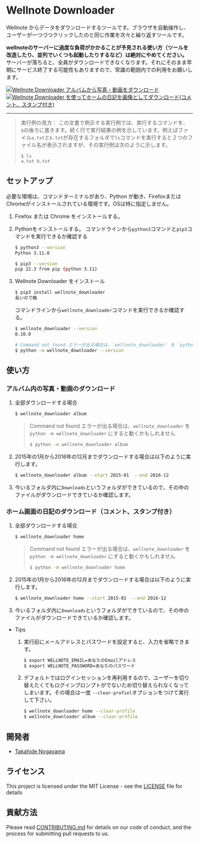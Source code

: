 # Wellnote Downloader



Wellnote からデータをダウンロードするツールです。ブラウザを自動操作し、ユーザーが一つづつクリックしたのと同じ作業を次々と繰り返すツールです。



**wellnoteのサーバーに過度な負荷がかかることが予見される使い方（ツールを改造したり、並列でいくつも起動したりするなど）は絶対にやめてください。** サーバーが落ちると、全員がダウンロードできなくなります。それにそのまま早期にサービス終了する可能性もありますので、常識の範囲内での利用をお願いします。



[![Wellnote Downloader アルバムから写真・動画をダウンロード](https://user-images.githubusercontent.com/11750755/206524695-38bffc61-b4ac-4802-a810-13b8cc824e83.png)](https://youtu.be/o0UrRwXwCeI)
[![Wellnote Downloader を使ってホームの日記を画像としてダウンロード(コメント、スタンプ付き)](https://user-images.githubusercontent.com/11750755/206735482-b98ea332-9126-4b4f-aa47-bd6e67f76be3.png)](https://youtu.be/RyJrXGKGksc)

----



> 実行例の見方： この文書で例示する実行例では、実行するコマンドを、`$`の後ろに書きます。続く行で実行結果の例を示しています。例えばファイル`a.txt`と`b.txt`が存在するフォルダで`ls`コマンドを実行すると２つのファイル名が表示されますが、その実行例は次のように示します。
>
> ```
> $ ls
> a.txt b.txt



## セットアップ



必要な環境は、コマンドターミナルがあり、Python が動き、FirefoxまたはChromeがインストールされている環境です。OSは特に指定しません。



1. Firefox または Chrome をインストールする。
2. Pythonをインストールする。
    コマンドラインから`python3`コマンドと`pip3`コマンドを実行できるか確認する
    
    ```sh
    $ python3 --version
    Python 3.11.0
    
    $ pip3 --version 
    pip 22.3 from pip (python 3.11)
    ```
3. Wellnote Downloader をインストール
    ```bash
    $ pip3 install wellnote_downloader
    長いので略
    ```
    
    コマンドラインから`wellnote_downloader`コマンドを実行できるか確認する。
    ```sh
    $ wellnote_downloader --version
    0.10.0
    
    # Command not found エラーが出る場合は、`wellnote_downloader` を `python -m wellnote_downloader` にすると動くかもしれません
    $ python -m wellnote_downloader --version
    
    ```



## 使い方



### アルバム内の写真・動画のダウンロード

1. 全部ダウンロードする場合

    ```sh
    $ wellnote_downloader album
    ```

    

    > Command not found エラーが出る場合は、`wellnote_downloader` を `python -m wellnote_downloader` にすると動くかもしれません
    >
    > ```sh
    > $ python -m wellnote_downloader album
    > ```

    

2. 2015年の1月から2016年の12月までダウンロードする場合は以下のように実行します。

    ```sh
    $ wellnote_downloader album --start 2015-01  --end 2016-12
    ```

    

3. 今いるフォルダ内に`Downloads`というフォルダができているので、その中のファイルがダウンロードできているか確認します。



### ホーム画面の日記のダウンロード（コメント、スタンプ付き）


1. 全部ダウンロードする場合

    ```sh
    $ wellnote_downloader home
    ```

    

    > Command not found エラーが出る場合は、`wellnote_downloader` を `python -m wellnote_downloader` にすると動くかもしれません
    >
    > ```sh
    > $ python -m wellnote_downloader home
    > ```

    

2. 2015年の1月から2016年の12月までダウンロードする場合は以下のように実行します。

    ```sh
    $ wellnote_downloader home --start 2015-01  --end 2016-12
    ```

    

3. 今いるフォルダ内に`Downloads`というフォルダができているので、その中のファイルがダウンロードできているか確認します。





- Tips

    1. 実行前にメールアドレスとパスワードを設定すると、入力を省略できます。
        ```sh
        $ export WELLNOTE_EMAIL=あなたのEmailアドレス
        $ export WELLNOTE_PASSWORD=あなたのパスワード
        ```
        
    1. デフォルトではログインセッションを再利用するので、ユーザーを切り替えたくてもログインプロンプトがでないため切り替えられなくなってしまいます。その場合は一度 `--clear-profiel`オプションをつけて実行して下さい。
       
        ```sh
        $ wellnote_downloader home --clear-profile
        $ wellnote_downloader album --clear-profile
        ```



## 開発者

- [Takahide Nogayama](https://github.com/nogayama)

## ライセンス

This project is licensed under the MIT License - see the [LICENSE](./LICENSE) file for details



## 貢献方法

Please read [CONTRIBUTING.md](./CONTRIBUTING.md) for details on our code of conduct, and the process for submitting pull requests to us.

